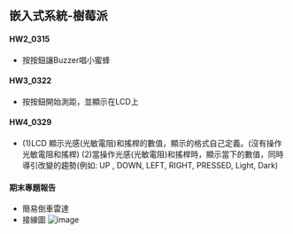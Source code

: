 ## 嵌入式系統-樹莓派
#### HW2_0315
* 按按鈕讓Buzzer唱小蜜蜂
#### HW3_0322
* 按按鈕開始測距，並顯示在LCD上
#### HW4_0329
* (1)LCD 顯示光感(光敏電阻)和搖桿的數值，顯示的格式自己定義。(沒有操作光敏電阻和搖桿)
  (2)當操作光感(光敏電阻)和搖桿時，顯示當下的數值，同時導引改變的趨勢(例如: UP , DOWN, LEFT, RIGHT, PRESSED, Light, Dark)
#### 期末專題報告
* 簡易倒車雷達
* 接線圖
  ![image](https://github.com/user-attachments/assets/666b33a1-6454-41b2-a403-f8032d39b480)

  
